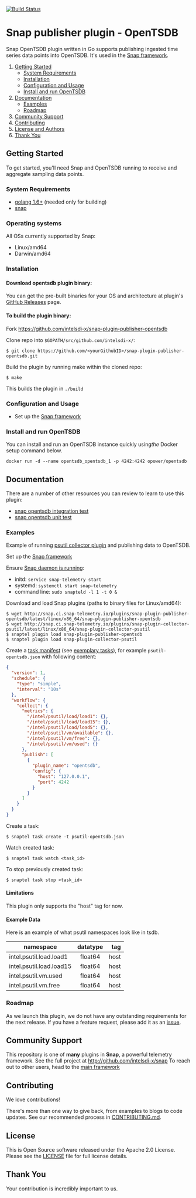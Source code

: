 <!--
http://www.apache.org/licenses/LICENSE-2.0.txt


Copyright 2015 Intel Corporation

Licensed under the Apache License, Version 2.0 (the "License");
you may not use this file except in compliance with the License.
You may obtain a copy of the License at

    http://www.apache.org/licenses/LICENSE-2.0

Unless required by applicable law or agreed to in writing, software
distributed under the License is distributed on an "AS IS" BASIS,
WITHOUT WARRANTIES OR CONDITIONS OF ANY KIND, either express or implied.
See the License for the specific language governing permissions and
limitations under the License.
-->
[![Build Status](https://api.travis-ci.org/intelsdi-x/snap-plugin-publisher-opentsdb.svg?branch=master)](https://travis-ci.org/intelsdi-x/snap-plugin-publisher-opentsdb)

# Snap publisher plugin - OpenTSDB

Snap OpenTSDB plugin written in Go supports publishing ingested time series data points into OpenTSDB.
It's used in the [Snap framework](http://github.com:intelsdi-x/snap).


1. [Getting Started](#getting-started)
    * [System Requirements](#system-requirements)
    * [Installation](#installation)
    * [Configuration and Usage](#configuration-and-usage)
    * [Install and run OpenTSDB](#install-and-run-opentsdb)
2. [Documentation](#documentation)
    * [Examples](#examples)
    * [Roadmap](#roadmap)
3. [Community Support](#community-support)
4. [Contributing](#contributing)
5. [License and Authors](#license-and-authors)
6. [Thank You](#thank-you)


## Getting Started
To get started, you'll need Snap and OpenTSDB running to receive and aggregate sampling data points.

### System Requirements
* [golang 1.6+](https://golang.org/dl/) (needed only for building)
* [snap](https://github.com/intelsdi-x/snap)

### Operating systems
All OSs currently supported by Snap:
* Linux/amd64
* Darwin/amd64

### Installation
#### Download opentsdb plugin binary:
You can get the pre-built binaries for your OS and architecture at plugin's [GitHub Releases](https://github.com/intelsdi-x/snap-plugin-publisher-opentsdb/releases) page.

#### To build the plugin binary:
Fork https://github.com/intelsdi-x/snap-plugin-publisher-opentsdb

Clone repo into `$GOPATH/src/github.com/intelsdi-x/`:

```
$ git clone https://github.com/<yourGithubID>/snap-plugin-publisher-opentsdb.git
```

Build the plugin by running make within the cloned repo:
```
$ make
```
This builds the plugin in `./build`

### Configuration and Usage
* Set up the [Snap framework](https://github.com/intelsdi-x/snap/blob/master/README.md#getting-started)

### Install and run OpenTSDB
You can install and run an OpenTSDB instance quickly using ​*the*​ Docker setup command below.
```
docker run -d --name opentsdb_opentsdb_1 -p 4242:4242 opower/opentsdb
```

## Documentation
There are a number of other resources you can review to learn to use this plugin:

* [snap opentsdb integration test](https://github.com/intelsdi-x/snap-plugin-publisher-opentsdb/blob/master/opentsdb/opentsdb_integration_test.go)
* [snap opentsdb unit test](https://github.com/intelsdi-x/snap-plugin-publisher-opentsdb/blob/master/opentsdb/opentsdb_test.go)

### Examples

Example of running [psutil collector plugin](https://github.com/intelsdi-x/snap-plugin-collector-psutil) and publishing data to OpenTSDB.

Set up the [Snap framework](https://github.com/intelsdi-x/snap/blob/master/README.md#getting-started)

Ensure [Snap daemon is running](https://github.com/intelsdi-x/snap#running-snap):
* initd: `service snap-telemetry start`
* systemd: `systemctl start snap-telemetry`
* command line: `sudo snapteld -l 1 -t 0 &`

Download and load Snap plugins (paths to binary files for Linux/amd64):
```
$ wget http://snap.ci.snap-telemetry.io/plugins/snap-plugin-publisher-opentsdb/latest/linux/x86_64/snap-plugin-publisher-opentsdb
$ wget http://snap.ci.snap-telemetry.io/plugins/snap-plugin-collector-psutil/latest/linux/x86_64/snap-plugin-collector-psutil
$ snaptel plugin load snap-plugin-publisher-opentsdb
$ snaptel plugin load snap-plugin-collector-psutil
```

Create a [task manifest](https://github.com/intelsdi-x/snap/blob/master/docs/TASKS.md) (see [exemplary tasks](examples/tasks/)),
for example `psutil-opentsdb.json` with following content:
```json
{
  "version": 1,
  "schedule": {
    "type": "simple",
    "interval": "10s"
  },
  "workflow": {
    "collect": {
      "metrics": {
        "/intel/psutil/load/load1": {},
        "/intel/psutil/load/load15": {},
        "/intel/psutil/load/load5": {},
        "/intel/psutil/vm/available": {},
        "/intel/psutil/vm/free": {},
        "/intel/psutil/vm/used": {}
      },
      "publish": [
        {
          "plugin_name": "opentsdb",
          "config": {
            "host": "127.0.0.1",
            "port": 4242
          }
        }
      ]
    }
  }
}
```
Create a task:
```
$ snaptel task create -t psutil-opentsdb.json
```

Watch created task:
```
$ snaptel task watch <task_id>
```

To stop previously created task:
```
$ snaptel task stop <task_id>
```

#### Limitations
This plugin only supports the "host" tag for now.

#### Example Data
Here is an example of what psutil namespaces look like in tsdb.

| namespace | datatype | tag |
|-----------------------|:-------------------:|--------------:|
| intel.psutil.load.load1 | float64 | host |
| intel.psutil.load.load15 | float64 | host |
| intel.psutil.vm.used | float64 | host |
| intel.psutil.vm.free | float64 | host |

### Roadmap
As we launch this plugin, we do not have any outstanding requirements for the next release. If you have a feature request, please add it as an [issue](https://github.com/intelsdi-x/snap-plugin-publisher-opentsdb/issues).

## Community Support
This repository is one of **many** plugins in **Snap**, a powerful telemetry framework. See the full project at http://github.com/intelsdi-x/snap To reach out to other users, head to the [main framework](https://github.com/intelsdi-x/snap#community-support)

## Contributing
We love contributions!

There's more than one way to give back, from examples to blogs to code updates. See our recommended process in [CONTRIBUTING.md](CONTRIBUTING.md).

## License
This is Open Source software released under the Apache 2.0 License. Please see the [LICENSE](LICENSE) file for full license details.

## Thank You
Your contribution is incredibly important to us.






